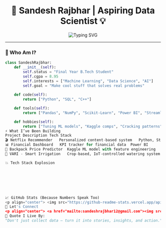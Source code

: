 <h1 align="center">🚀 Sandesh Rajbhar | Aspiring Data Scientist 💡</h1>

<p align="center">
  <img src="https://readme-typing-svg.herokuapp.com?font=Fira+Code&pause=1000&color=00FEEF&center=true&vCenter=true&width=440&lines=Machine+Learning+Enthusiast+🤖;Data+Science+Explorer+📊;Building+Smart+Things+That+Work+🚀;Let's+Decode+the+World+with+Data!+🔥" alt="Typing SVG" />
</p>

---

### 🧠 Who Am I?
```python
class SandeshRajbhar:
    def __init__(self):
        self.status = "Final Year B.Tech Student"
        self.cgpa = 8.95
        self.interests = ["Machine Learning", "Data Science", "AI"]
        self.goal = "Make cool stuff that solves real problems"
    
    def code(self):
        return ["Python", "SQL", "C++"]

    def tools(self):
        return ["Pandas", "NumPy", "Scikit-Learn", "Power BI", "Streamlit"]

    def hobbies(self):
        return ["Tuning ML models", "Kaggle comps", "Cracking patterns", "Debugging life"]
⚡ What I’ve Been Building
Project	Description	Tech Stack
🎬 Netflix Recommender	Personalized content-based system	Python, Streamlit
📊 Financial Dashboard	KPI tracker for financial data	Power BI
🎒 Backpack Price Predictor	Kaggle ML model with feature engineering	Pandas, Sklearn
🌿 VARI - Smart Irrigation	Crop-based, IoT-controlled watering system	ESP8266, Python, Web UI

💥 Tech Stack Explosion







📈 GitHub Stats (Because Numbers Speak Too)
<p align="center"> <img src="https://github-readme-stats.vercel.app/api?username=sandesh-rajbhar&show_icons=true&theme=radical" width="48%"/> <img src="https://github-readme-streak-stats.herokuapp.com/?user=sandesh-rajbhar&theme=radical" width="48%"/> </p>
📡 Let's Connect
<p align="center"> <a href="mailto:sandeshrajbhar12@gmail.com"><img src="https://img.shields.io/badge/Email-D14836?style=for-the-badge&logo=gmail&logoColor=white"></a> <a href="https://www.linkedin.com/in/sandesh-rajbhar/"><img src="https://img.shields.io/badge/LinkedIn-blue?style=for-the-badge&logo=linkedin&logoColor=white"></a> <a href="https://www.kaggle.com/"><img src="https://img.shields.io/badge/Kaggle-20BEFF?style=for-the-badge&logo=kaggle&logoColor=white"></a> </p>
🧠 Quote I Live By:
"Don't just collect data — turn it into stories, insights, and action."
